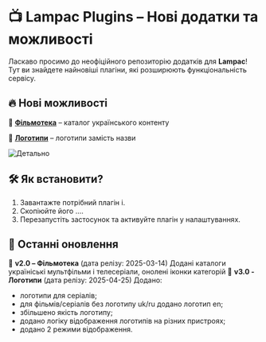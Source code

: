 # 📺 Lampac Plugins – Нові додатки та можливості

Ласкаво просимо до неофіційного репозиторію додатків для **Lampac**!  
Тут ви знайдете найновіші плагіни, які розширюють функціональність сервісу.

## 🔥 Нові можливості
🔹 [**Фільмотека**](https://mastermagic98.github.io/l_plugins/cat_ua.js) – каталог українського контенту

🔹 [**Логотипи**](https://mastermagic98.github.io/l_plugins/logo_title.js) – логотипи замість назви 


![Детально](https://mastermagic98.github.io/l_plugins/cat_ua.png)

## 🛠 Як встановити?
1. Завантажте потрібний плагін і.
2. Скопіюйте його ....  
3. Перезапустіть застосунок та активуйте плагін у налаштуваннях.

## 📢 Останні оновлення
🔹 **v2.0 – Фільмотека** (дата релізу: 2025-03-14) Додані каталоги україніські мультфільми і  телесеріали, онолені іконки категорій
🔹 **v3.0 - Логотипи** (дата релізу: 2025-04-25) Додано:
- логотипи для серіалів;
- для фільмів/серіалів без логотипу uk/ru додано логотип en;
- збільшено якість логотипу;
- додано логіку відображення логотипів на різних пристроях;
- додано 2 режими відображення.
